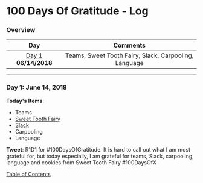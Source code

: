 # 100 Days Of Gratitude - Log

<a name="toc"></a>
### Overview
|Day|Comments|
|:---:|:-----:|
|[Day 1](#day-1) **06/14/2018**| Teams, Sweet Tooth Fairy, Slack, Carpooling, Language |
<!--- 
|[Day 1](#day-1) **--/--/--**| Topics |
--->

----------
<a name="day-1"></a>
### Day 1: June 14, 2018

**Today's Items**: 

- Teams
- [Sweet Tooth Fairy](https://www.yelp.com/biz/the-sweet-tooth-fairy-draper)
- [Slack](https://slack.com)
- Carpooling
- Language

**Tweet**: R1D1 for #100DaysOfGratitude.  It is hard to call out what I am most grateful for, but today
especially, I am grateful for teams, Slack, carpooling, language and cookies from Sweet Tooth Fairy #100DaysOfX 

[Table of Contents](#toc)



<!---
Entry template

----------
<a name="day-1"></a>
### Day 1: January 1, 2018

**Today's Items**: 

- [Fill in] 
- 
- 
- 
- 

**Thoughts**: 

[Table of Contents](#toc)

--->